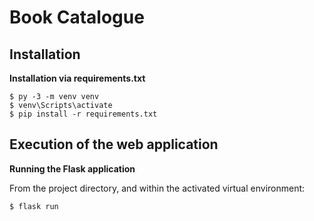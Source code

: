 # Book Catalogue

## Installation

**Installation via requirements.txt**

```shell
$ py -3 -m venv venv
$ venv\Scripts\activate
$ pip install -r requirements.txt
```

## Execution of the web application

**Running the Flask application**

From the project directory, and within the activated virtual environment:

```shell
$ flask run
```
